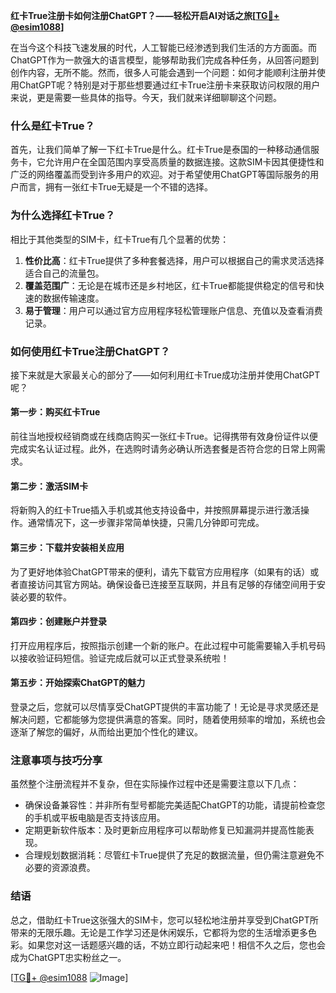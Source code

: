 **红卡True注册卡如何注册ChatGPT？——轻松开启AI对话之旅[[TG💪+ @esim1088](https://t.me/s/esim1088)]**

在当今这个科技飞速发展的时代，人工智能已经渗透到我们生活的方方面面。而ChatGPT作为一款强大的语言模型，能够帮助我们完成各种任务，从回答问题到创作内容，无所不能。然而，很多人可能会遇到一个问题：如何才能顺利注册并使用ChatGPT呢？特别是对于那些想要通过红卡True注册卡来获取访问权限的用户来说，更是需要一些具体的指导。今天，我们就来详细聊聊这个问题。

### 什么是红卡True？

首先，让我们简单了解一下红卡True是什么。红卡True是泰国的一种移动通信服务卡，它允许用户在全国范围内享受高质量的数据连接。这款SIM卡因其便捷性和广泛的网络覆盖而受到许多用户的欢迎。对于希望使用ChatGPT等国际服务的用户而言，拥有一张红卡True无疑是一个不错的选择。

### 为什么选择红卡True？

相比于其他类型的SIM卡，红卡True有几个显著的优势：

1. **性价比高**：红卡True提供了多种套餐选择，用户可以根据自己的需求灵活选择适合自己的流量包。
2. **覆盖范围广**：无论是在城市还是乡村地区，红卡True都能提供稳定的信号和快速的数据传输速度。
3. **易于管理**：用户可以通过官方应用程序轻松管理账户信息、充值以及查看消费记录。

### 如何使用红卡True注册ChatGPT？

接下来就是大家最关心的部分了——如何利用红卡True成功注册并使用ChatGPT呢？

#### 第一步：购买红卡True

前往当地授权经销商或在线商店购买一张红卡True。记得携带有效身份证件以便完成实名认证过程。此外，在选购时请务必确认所选套餐是否符合您的日常上网需求。

#### 第二步：激活SIM卡

将新购入的红卡True插入手机或其他支持设备中，并按照屏幕提示进行激活操作。通常情况下，这一步骤非常简单快捷，只需几分钟即可完成。

#### 第三步：下载并安装相关应用

为了更好地体验ChatGPT带来的便利，请先下载官方应用程序（如果有的话）或者直接访问其官方网站。确保设备已连接至互联网，并且有足够的存储空间用于安装必要的软件。

#### 第四步：创建账户并登录

打开应用程序后，按照指示创建一个新的账户。在此过程中可能需要输入手机号码以接收验证码短信。验证完成后就可以正式登录系统啦！

#### 第五步：开始探索ChatGPT的魅力

登录之后，您就可以尽情享受ChatGPT提供的丰富功能了！无论是寻求灵感还是解决问题，它都能够为您提供满意的答案。同时，随着使用频率的增加，系统也会逐渐了解您的偏好，从而给出更加个性化的建议。

### 注意事项与技巧分享

虽然整个注册流程并不复杂，但在实际操作过程中还是需要注意以下几点：

- 确保设备兼容性：并非所有型号都能完美适配ChatGPT的功能，请提前检查您的手机或平板电脑是否支持该应用。
- 定期更新软件版本：及时更新应用程序可以帮助修复已知漏洞并提高性能表现。
- 合理规划数据消耗：尽管红卡True提供了充足的数据流量，但仍需注意避免不必要的资源浪费。

### 结语

总之，借助红卡True这张强大的SIM卡，您可以轻松地注册并享受到ChatGPT所带来的无限乐趣。无论是工作学习还是休闲娱乐，它都将为您的生活增添更多色彩。如果您对这一话题感兴趣的话，不妨立即行动起来吧！相信不久之后，您也会成为ChatGPT忠实粉丝之一。

[[TG💪+ @esim1088](https://t.me/s/esim1088) ![Image](https://i.postimg.cc/4NQfJmqS/Snipaste-2025-05-13-00-14-12.png)]